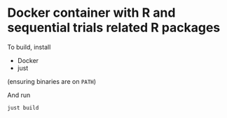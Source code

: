 # Docker container with R and sequential trials related R packages

To build, install

* Docker
* just

(ensuring binaries are on `PATH`)

And run 

```sh
just build
```
